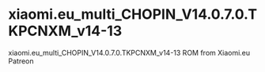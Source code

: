 # xiaomi.eu_multi_CHOPIN_V14.0.7.0.TKPCNXM_v14-13
xiaomi.eu_multi_CHOPIN_V14.0.7.0.TKPCNXM_v14-13 ROM from Xiaomi.eu Patreon
